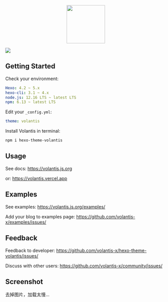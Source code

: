 <p align="center">
  <a href='https://volantis.js.org'><img src='https://cdn.jsdelivr.net/gh/volantis-x/cdn-org/blog/Logo-Cover@3x.png' height='120px'></a>
</p>

[![](https://img.shields.io/npm/v/hexo-theme-volantis.svg?style=flat-square)](https://www.npmjs.com/package/hexo-theme-volantis)

## Getting Started

Check your environment:

```yaml
Hexo: 4.2 ~ 5.x
hexo-cli: 3.1 ~ 4.x
node.js: 12.16 LTS ~ latest LTS
npm: 6.13 ~ latest LTS
```

Edit your `_config.yml`:

```yaml
theme: volantis
```

Install Volantis in terminal:

```bash
npm i hexo-theme-volantis
```

## Usage

See docs: https://volantis.js.org

or:  https://volantis.vercel.app

## Examples

See examples: https://volantis.js.org/examples/

Add your blog to examples page: https://github.com/volantis-x/examples/issues/

## Feedback

Feedback to developer: https://github.com/volantis-x/hexo-theme-volantis/issues/

Discuss with other users: https://github.com/volantis-x/community/issues/

## Screenshot

去掉图片，加载太慢...
<!-- 
![](https://i.loli.net/2020/03/18/f5PQlWisvm9zbgK.jpg)

![](https://i.loli.net/2020/03/18/XWBGf95E2t1bdnl.jpg)

![](https://i.loli.net/2020/03/18/1TpiUwhuskGm5SV.png)

![](https://i.loli.net/2020/03/18/LZwBtR5YO4zQH9A.png)

![](https://i.loli.net/2020/03/18/ySw8zGHRBrDtUg7.png)

![](https://i.loli.net/2020/03/18/5QTMYsScOz41Vhg.png)
 -->